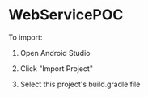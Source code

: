 WebServicePOC
=============
To import:

1. Open Android Studio

2. Click "Import Project"

3. Select this project's build.gradle file
